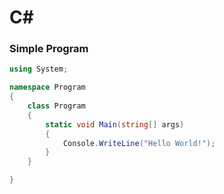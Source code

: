 # C\#

### Simple Program

```csharp
using System;

namespace Program
{
	class Program
	{
		static void Main(string[] args)
		{
			Console.WriteLine("Hello World!");
		}
	}

}
```

